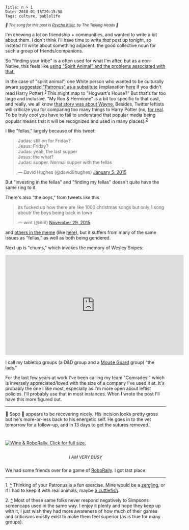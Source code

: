    Title: n > 1
    Date: 2018-01-15T20:15:50
    Tags: culture, pablolife

<small><em>🎵 The song for this post is [Psycho Killer][10], by The Talking
Heads 🎵</em></small>

I'm chewing a lot on friendship + communities, and wanted to write a bit about
them. I don't think I'll have time to write _that_ post up tonight, so instead
I'll write about something adjacent: the good collective noun for such a group
of friends/companions.

So "finding your tribe" is a often used for what I'm after, but as a non-Native,
this feels like [using "Spirit Animal" and the problems associated with that.][1]

In the case of "spirit animal", one White person who wanted to be culturally
aware [suggested "Patronus" as a substitute][4] (explanation [here][2] if you
didn't read Harry Potter).<sup id="place1"><a href="#footnote1">1</a></sup> This
might map to "Hogwart's House?" But that's far too large and inclusive. "My Ron &
Hermione" is a bit too specific to that cast, and really, we all know [that story
was about Wayne.][7] Besides, Twitter leftists will criticize you for comparing
too many things to Harry Potter (no, [for real][3]. To be truly _cool_ you
have to fail to understand that popular media being popular means that it will
be recognized and used in many places).<sup id="place2"><a href="#footnote2">2</a></sup>

I like "fellas," largely because of this tweet:

<blockquote class="twitter-tweet" data-lang="en"><p lang="en" dir="ltr">Judas:
still on for Friday?<br>Jesus: Friday?<br>Judas: yeah, the last supper<br>Jesus:
the what?<br>Judas: supper. Normal supper with the fellas</p>&mdash; David
Hughes (@david8hughes) <a
href="https://twitter.com/david8hughes/status/551900828093517824?ref_src=twsrc%5Etfw">January
5, 2015</a></blockquote>

But "investing in the fellas" and "finding my fellas" doesn't quite have the
same ring to it.

There's also "the boys," from tweets like this

<blockquote class="twitter-tweet" data-lang="en"><p lang="en" dir="ltr">its
fucked up how there are like 1000 christmas songs but only 1 song aboutr the
boys being back in town</p>&mdash; wint (@dril) <a
href="https://twitter.com/dril/status/670963270317154304?ref_src=twsrc%5Etfw">November
29, 2015</a></blockquote>

and [others in the meme][5] (like [here][6]), but it suffers from many of the
same issues as "fellas," as well as both being gendered.

Next up is "chums," which invokes the memory of Wesley Snipes:

<iframe width="560" height="315"
src="https://www.youtube-nocookie.com/embed/mcI-wqEEYsE?rel=0" frameborder="0"
allow="autoplay; encrypted-media" allowfullscreen></iframe>

I call my tabletop groups (a D&D group and a [Mouse Guard][8] group) "the lads."

For the last few years at work I've been calling my team "Comrades!" which is
inversely appreciated/loved with the size of a company I've used it at. It's
probably the one I like most, especially as I'm more open about leftist policies.
I'll probably use that in most instances. When I wrote the post I'll have this
more figured out.

---

🐸 Sapo 🐸 appears to be recovering nicely. His incision looks pretty gross but
he's more-or-less back to his energetic self. He goes in to the vet tomorrow for
a follow-up, and in 13 days to get the sutures removed.

<div class="caption-img-block" style="margin: 25px auto">
  <a href="/img/2018/1/roborally.jpg" target="blank">
  <img src="/img/2018/1/roborally_THUMB.jpg" alt="Wine & RoboRally. Click for full size." style="margin: 15px auto;" />
  </a>
<p style="font-style: italic; text-align: center; font-size: small">I AM VERY BUSY</p>
</div>

We had some friends over for a game of [RoboRally][12]. I got last place.

---

<span id="footnote1">1.</span> <a href="#place1"><strong>^</strong></a>
Thinking of your Patronus is a fun exercise. Mine would be a [zergling][9], or
if I had to keep it with real animals, maybe [a cuttlefish][11].

<span id="footnote2">2.</span> <a href="#place2"><strong>^</strong></a>
Most of these same folks never respond negatively to Simpsons screencaps
used in the same way. I enjoy it plenty and hope they keep up with it, I just
wish they had more awareness of how much of their games and criticisms mostly
exist to make them feel superior (as is true for many groups).


   [1]: http://www.polychromantium.com/blog/2016/8/10/regarding-spirit-animals
   [2]: https://www.pottermore.com/features/what-is-a-patronus
   [3]: https://theoutline.com/post/1181/liberals-your-harry-potter-political-references-are-embarrassing?zd=1
   [4]: https://studybreaks.com/2016/06/17/everyones-spirit-animal-should-be-cultural-sensitivity/
   [5]: http://knowyourmeme.com/memes/the-boys-are-back-in-town
   [6]: https://twitter.com/runolgarun/status/695324175850999808?lang=en
   [7]: https://www.nytimes.com/2016/01/19/theater/review-puffs-parodies-harry-potters-world.html
   [8]: http://www.mouseguard.net/book/role-playing-game/
   [9]: https://www.youtube.com/watch?v=FSHUnEFDt-E
   [10]: https://www.youtube.com/watch?v=bM9SHDNAbPw
   [11]: https://www.youtube.com/watch?v=123RGfEWhI4
   [12]: https://boardgamegeek.com/boardgame/18/roborally
